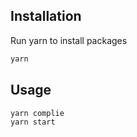 

## Installation

Run yarn to install packages

```bash
yarn
```

## Usage

```javascript
yarn complie
yarn start